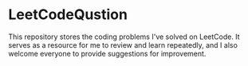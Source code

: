 # LeetCodeQustion
This repository stores the coding problems I've solved on LeetCode. It serves as a resource for me to review and learn repeatedly, and I also welcome everyone to provide suggestions for improvement.
